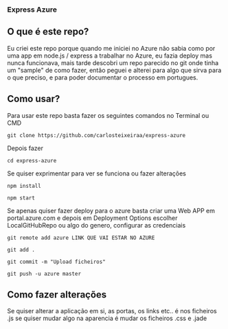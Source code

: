 ### Express Azure

## O que é este repo?

Eu criei este repo porque quando me iniciei no Azure não sabia como por uma app em node.js / express a trabalhar no Azure, eu fazia deploy mas nunca funcionava, mais tarde descobri um repo parecido no git onde tinha um "sample" de como fazer, então peguei e alterei para algo que sirva para o que preciso, e para poder documentar o processo em portugues.

## Como usar?

Para usar este repo basta fazer os seguintes comandos no Terminal ou CMD

```
git clone https://github.com/carlosteixeiraa/express-azure
```

Depois fazer
```
cd express-azure
```

Se quiser exprimentar para ver se funciona ou fazer alterações
```
npm install
```

```
npm start
```

Se apenas quiser fazer deploy para o azure basta criar uma Web APP em portal.azure.com e depois em Deployment Options escolher LocalGitHubRepo ou algo do genero, configurar as credenciais
```
git remote add azure LINK QUE VAI ESTAR NO AZURE
```

```
git add .
```

```
git commit -m "Upload ficheiros"
```

```
git push -u azure master
```

## Como fazer alterações

Se quiser alterar a aplicação em si, as portas, os links etc.. é nos ficheiros .js se quiser mudar algo na aparencia é mudar os ficheiros .css e .jade
